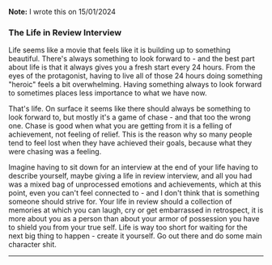 **Note:** I wrote this on 15/01/2024

### The Life in Review Interview

Life seems like a movie that feels like it is building up to something beautiful.  There's always something to look forward to - and the best part about life is that it always gives you a fresh start every 24 hours. From the eyes of the protagonist, having to live all of those 24 hours doing something "heroic" feels a bit overwhelming. Having something always to look forward to sometimes places less importance to what we have now.   

That's life. On surface it seems like there should always be something to look forward to, but mostly it's a game of chase - and that too the wrong one. Chase is good when what you are getting from it is a felling of achievement, not feeling of relief. This is the reason why so many people tend to feel lost when they have achieved their goals, because what they were chasing was a feeling. 

Imagine having to sit down for an interview at the end of your life having to describe yourself, maybe giving a life in review interview, and all you had was a mixed bag of unprocessed emotions and achievements, which at this point, even you can't feel connected to - and I don't think that is something someone should strive for. Your life in review should a collection of memories at which you can laugh, cry or get embarrassed in retrospect, it is more about you as a person than about your armor of possession you have to shield you from your true self. Life is way too short for waiting for the next big thing to happen - create it yourself. Go out there and do some main character shit.

---

